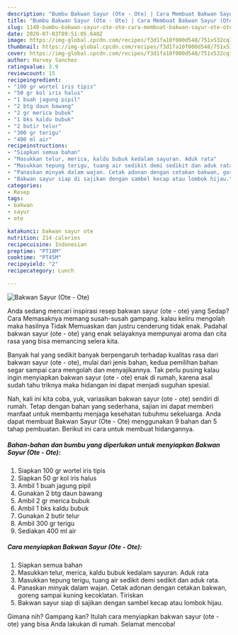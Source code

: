 ```yaml
---
description: "Bumbu Bakwan Sayur (Ote - Ote) | Cara Membuat Bakwan Sayur (Ote - Ote) Yang Paling Enak"
title: "Bumbu Bakwan Sayur (Ote - Ote) | Cara Membuat Bakwan Sayur (Ote - Ote) Yang Paling Enak"
slug: 1140-bumbu-bakwan-sayur-ote-ote-cara-membuat-bakwan-sayur-ote-ote-yang-paling-enak
date: 2020-07-03T09:51:05.648Z
image: https://img-global.cpcdn.com/recipes/f3d1fa10f000d548/751x532cq70/bakwan-sayur-ote-ote-foto-resep-utama.jpg
thumbnail: https://img-global.cpcdn.com/recipes/f3d1fa10f000d548/751x532cq70/bakwan-sayur-ote-ote-foto-resep-utama.jpg
cover: https://img-global.cpcdn.com/recipes/f3d1fa10f000d548/751x532cq70/bakwan-sayur-ote-ote-foto-resep-utama.jpg
author: Harvey Sanchez
ratingvalue: 3.9
reviewcount: 15
recipeingredient:
- "100 gr wortel iris tipis"
- "50 gr kol iris halus"
- "1 buah jagung pipil"
- "2 btg daun bawang"
- "2 gr merica bubuk"
- "1 bks kaldu bubuk"
- "2 butir telur"
- "300 gr terigu"
- "400 ml air"
recipeinstructions:
- "Siapkan semua bahan"
- "Masukkan telur, merica, kaldu bubuk kedalam sayuran. Aduk rata"
- "Masukkan tepung terigu, tuang air sedikit demi sedikit dan aduk rata."
- "Panaskan minyak dalam wajan. Cetak adonan dengan cetakan bakwan, goreng sampai kuning kecoklatan. Tiriskan"
- "Bakwan sayur siap di sajikan dengan sambel kecap atau lombok hijau."
categories:
- Resep
tags:
- bakwan
- sayur
- ote

katakunci: bakwan sayur ote 
nutrition: 214 calories
recipecuisine: Indonesian
preptime: "PT18M"
cooktime: "PT45M"
recipeyield: "2"
recipecategory: Lunch

---
```



![Bakwan Sayur (Ote - Ote)](https://img-global.cpcdn.com/recipes/f3d1fa10f000d548/751x532cq70/bakwan-sayur-ote-ote-foto-resep-utama.jpg)

Anda sedang mencari inspirasi resep bakwan sayur (ote - ote) yang Sedap? Cara Memasaknya memang susah-susah gampang. kalau keliru mengolah maka hasilnya Tidak Memuaskan dan justru cenderung tidak enak. Padahal bakwan sayur (ote - ote) yang enak selayaknya mempunyai aroma dan cita rasa yang bisa memancing selera kita.



Banyak hal yang sedikit banyak berpengaruh terhadap kualitas rasa dari bakwan sayur (ote - ote), mulai dari jenis bahan, kedua pemilihan bahan segar sampai cara mengolah dan menyajikannya. Tak perlu pusing kalau ingin menyiapkan bakwan sayur (ote - ote) enak di rumah, karena asal sudah tahu triknya maka hidangan ini dapat menjadi suguhan spesial.


Nah, kali ini kita coba, yuk, variasikan bakwan sayur (ote - ote) sendiri di rumah. Tetap dengan bahan yang sederhana, sajian ini dapat memberi manfaat untuk membantu menjaga kesehatan tubuhmu sekeluarga. Anda dapat membuat Bakwan Sayur (Ote - Ote) menggunakan 9 bahan dan 5 tahap pembuatan. Berikut ini cara untuk membuat hidangannya.

<!--inarticleads1-->

##### Bahan-bahan dan bumbu yang diperlukan untuk menyiapkan Bakwan Sayur (Ote - Ote):

1. Siapkan 100 gr wortel iris tipis
1. Siapkan 50 gr kol iris halus
1. Ambil 1 buah jagung pipil
1. Gunakan 2 btg daun bawang
1. Ambil 2 gr merica bubuk
1. Ambil 1 bks kaldu bubuk
1. Gunakan 2 butir telur
1. Ambil 300 gr terigu
1. Sediakan 400 ml air




<!--inarticleads2-->

##### Cara menyiapkan Bakwan Sayur (Ote - Ote):

1. Siapkan semua bahan
1. Masukkan telur, merica, kaldu bubuk kedalam sayuran. Aduk rata
1. Masukkan tepung terigu, tuang air sedikit demi sedikit dan aduk rata.
1. Panaskan minyak dalam wajan. Cetak adonan dengan cetakan bakwan, goreng sampai kuning kecoklatan. Tiriskan
1. Bakwan sayur siap di sajikan dengan sambel kecap atau lombok hijau.




Gimana nih? Gampang kan? Itulah cara menyiapkan bakwan sayur (ote - ote) yang bisa Anda lakukan di rumah. Selamat mencoba!
